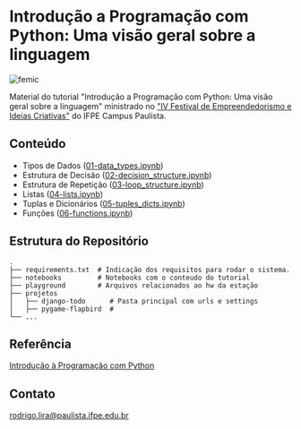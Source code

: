 # Introdução a Programação com Python: Uma visão geral sobre a linguagem


![femic](https://github.com/rodrigoclira/femic-python/assets/276077/79d2078b-0db5-40f7-b47b-9afbd7bfa275)

Material do tutorial "Introdução a Programação com Python: Uma visão geral sobre a linguagem" ministrado no ["IV Festival de Empreendedorismo e Ideias Criativas"](https://www.even3.com.br/iv-festival-de-empreendedorismo-e-ideias-criativas-343788/) do IFPE Campus Paulista.

## Conteúdo 

* Tipos de Dados ([01-data_types.ipynb](https://github.com/rodrigoclira/femic-python/blob/main/notebooks/01-data_types.ipynb))
* Estrutura de Decisão ([02-decision_structure.ipynb](https://github.com/rodrigoclira/femic-python/blob/main/notebooks/02-decision_structure.ipynb))
* Estrutura de Repetição ([03-loop_structure.ipynb](https://github.com/rodrigoclira/femic-python/blob/main/notebooks/03-loop_structure.ipynb))
* Listas ([04-lists.ipynb](https://github.com/rodrigoclira/femic-python/blob/main/notebooks/04-lists.ipynb))
* Tuplas e Dicionários ([05-tuples_dicts.ipynb](https://github.com/rodrigoclira/femic-python/blob/main/notebooks/05-tuples_dicts.ipynb))
* Funções ([06-functions.ipynb](https://github.com/rodrigoclira/femic-python/blob/main/notebooks/06-functions.ipynb))

## Estrutura do Repositório

    .
    ├── requirements.txt  # Indicação dos requisitos para rodar o sistema. 
    ├── notebooks         # Notebooks com o conteudo do tutorial
    ├── playground        # Arquivos relacionados ao hw da estação
    ├── projetos 
    │   ├── django-todo      # Pasta principal com urls e settings 
    │   ├── pygame-flapbird  #     
    └── ...


## Referência

[Introdução à Programação com Python](https://python.nilo.pro.br/)

## Contato

rodrigo.lira@paulista.ifpe.edu.br
